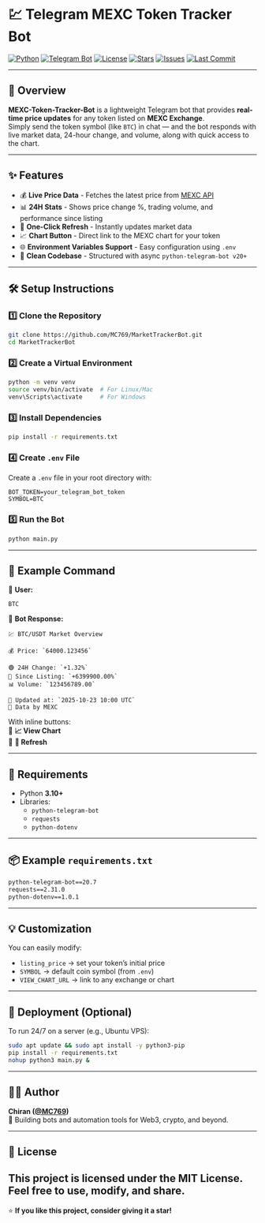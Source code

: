 # 💹 Telegram MEXC Token Tracker Bot

[![Python](https://img.shields.io/badge/Python-3.10+-blue.svg?logo=python&logoColor=white)](https://www.python.org/)
[![Telegram Bot](https://img.shields.io/badge/Telegram%20Bot-Active-blue?logo=telegram)](https://t.me/)
[![License](https://img.shields.io/github/license/MC769/MEXC-Token-Tracker-Bot)](LICENSE)
[![Stars](https://img.shields.io/github/stars/MC769/MEXC-Token-Tracker-Bot?style=social)](https://github.com/MC769/MarketTrackerBot/stargazers)
[![Issues](https://img.shields.io/github/issues/MC769/MEXC-Token-Tracker-Bot)](https://github.com/MC769/MarketTrackerBot/issues)
[![Last Commit](https://img.shields.io/github/last-commit/MC769/MEXC-Token-Tracker-Bot?color=green)](https://github.com/MC769/MarketTrackerBot/commits/main)

---

## 🧠 Overview

**MEXC-Token-Tracker-Bot** is a lightweight Telegram bot that provides **real-time price updates** for any token listed on **MEXC Exchange**.  
Simply send the token symbol (like `BTC`) in chat — and the bot responds with live market data, 24-hour change, and volume, along with quick access to the chart.

---

## ✨ Features

- 💰 **Live Price Data** - Fetches the latest price from [MEXC API](https://mexc.com/)
- 📊 **24H Stats** - Shows price change %, trading volume, and performance since listing
- 🔄 **One-Click Refresh** - Instantly updates market data
- 📈 **Chart Button** - Direct link to the MEXC chart for your token
- 🌐 **Environment Variables Support** - Easy configuration using `.env`
- 🧩 **Clean Codebase** - Structured with async `python-telegram-bot v20+`

---

## 🛠️ Setup Instructions

### 1️⃣ Clone the Repository
```bash
git clone https://github.com/MC769/MarketTrackerBot.git
cd MarketTrackerBot
```

### 2️⃣ Create a Virtual Environment
```bash
python -m venv venv
source venv/bin/activate  # For Linux/Mac
venv\Scripts\activate     # For Windows
```

### 3️⃣ Install Dependencies
```bash
pip install -r requirements.txt
```

### 4️⃣ Create `.env` File
Create a `.env` file in your root directory with:
```env
BOT_TOKEN=your_telegram_bot_token
SYMBOL=BTC
```

### 5️⃣ Run the Bot
```bash
python main.py
```

---

## 🧩 Example Command

💬 **User:**  
```
BTC
```

🤖 **Bot Response:**
```
💹 BTC/USDT Market Overview

💰 Price: `64000.123456`

🟢 24H Change: `+1.32%`
🔺 Since Listing: `+6399900.00%`
📊 Volume: `123456789.00`

📅 Updated at: `2025-10-23 10:00 UTC`
🧠 Data by MEXC
```

With inline buttons:  
🔹 **📈 View Chart**  
🔹 **🔄 Refresh**

---

## 🧰 Requirements

- Python **3.10+**
- Libraries:
  - `python-telegram-bot`
  - `requests`
  - `python-dotenv`

---

## 📦 Example `requirements.txt`
```txt
python-telegram-bot==20.7
requests==2.31.0
python-dotenv==1.0.1
```

---

## 💡 Customization

You can easily modify:
- `listing_price` → set your token’s initial price  
- `SYMBOL` → default coin symbol (from `.env`)  
- `VIEW_CHART_URL` → link to any exchange or chart  

---

## 🚀 Deployment (Optional)

To run 24/7 on a server (e.g., Ubuntu VPS):

```bash
sudo apt update && sudo apt install -y python3-pip
pip install -r requirements.txt
nohup python3 main.py &
```

---

## 🧑‍💻 Author

**Chiran ([@MC769](https://github.com/MC769))**  
🚀 Building bots and automation tools for Web3, crypto, and beyond.

---

## 📜 License

This project is licensed under the MIT License.
Feel free to use, modify, and share.
---

⭐ **If you like this project, consider giving it a star!**  
